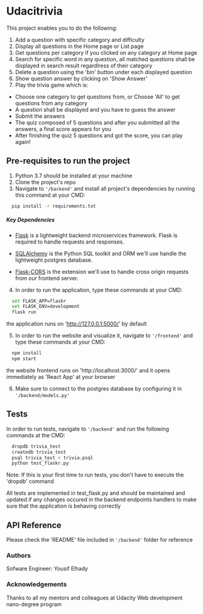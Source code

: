 # Udacitrivia

This project enables you to do the following:
1. Add a question with specific category and difficulty
2. Display all questions in the Home page or List page
3. Get questions per category if you clicked on any category at Home page
4. Search for specific word in any question, all matched questions shall be displayed in search result regardlress of their category
5. Delete a question using the 'bin' button under each displayed question
6. Show question answer by clicking on 'Show Answer'
7. Play the trivia game which is:
  - Choose one category to get questions from, or Choose 'All' to get questions from any category
  - A question shall be displayed and you have to guess the answer
  - Submit the answers
  - The quiz composed of 5 questions and after you submitted all the answers, a final score appears for you
  - After finishing the quiz 5 questions and got the score, you can play again!

## Pre-requisites to run the project

1. Python 3.7 should be installed at your machine
2. Clone the project's repo
3. Navigate to `'/backend'` and install all project's dependencies by running this command at your CMD:
```bash
  pip install -r requirements.txt
```
##### Key Dependencies

- [Flask](http://flask.pocoo.org/) is a lightweight backend microservices framework. Flask is required to handle requests and responses.

- [SQLAlchemy](https://www.sqlalchemy.org/) is the Python SQL toolkit and ORM we'll use handle the lightweight postgres database.

- [Flask-CORS](https://flask-cors.readthedocs.io/en/latest/#) is the extension we'll use to handle cross origin requests from our frontend server.

4. In order to run the application, type these commands at your CMD:
```bash
  set FLASK_APP=flaskr
  set FLASK_ENV=development
  flask run
```
  the application runs on 'http://127.0.0.1:5000/' by default

5. In order to run the website and visualize it, navigate to `'/frontend'` and type these commands at your CMD:
```bash
  npm install
  npm start
```
  the website frontend runs on 'http://localhost:3000/' and it opens immediately as 'React App' at your browser

6. Make sure to connect to the postgres database by configuring it in `'/backend/models.py'`

## Tests

In order to run tests, navigate to `'/backend'` and run the following commands at the CMD:
```bash
  dropdb trivia_test
  createdb trivia_test
  psql trivia_test < trivia.psql
  python test_flaskr.py
```
  
Note: If this is your first time to run tests, you don't have to execute the 'dropdb' command

All tests are implemented in test_flask.py and should be maintained and updated if any changes occured in the backend endpoints handlers to make sure that the application is behaving correctly

## API Reference

Please check the 'README' file included in `'/backend'` folder for reference

### Authors

Sofware Engineer: Yousif Elhady

### Acknowledgements

Thanks to all my mentors and colleagues at Udacity Web development nano-degree program
